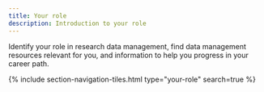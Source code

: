 ```yaml
---
title: Your role
description: Introduction to your role
---
```


Identify your role in research data management, find data management resources relevant for you, and information to help you progress in your career path.

{% include section-navigation-tiles.html type="your-role" search=true %}